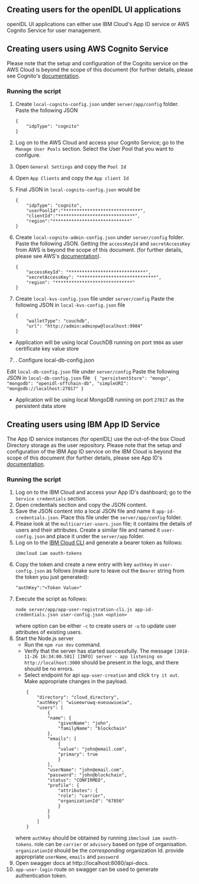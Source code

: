 ## Creating users for the openIDL UI applications
openIDL UI applications can either use IBM Cloud's App ID service or AWS Cognito Service for user management. 

## Creating users using AWS Cognito Service

Please note that the setup and configuration of the Cognito service on the AWS Cloud is beyond the scope of this document (for further details, please see Cognito's [documentation](
https://aws.amazon.com/cognito/getting-started/).

### Running the script
1. Create `local-cognito-config.json` under `server/app/config` folder. Paste the following JSON
    ```
    {
        "idpType": "cognito"
    }
    ```
2. Log on to the AWS Cloud and access your Cognito Service; go to the `Manage User Pools` section. Select the User Pool that you want to configure.
2. Open `General Settings` and copy the `Pool Id`
3. Open `App Clients` and copy the `App client Id`
4. Final JSON in  `local-cognito-config.json` would be
    ```
    {
        "idpType": "cognito",
        "userPoolId":"*****************************",
        "clientId":"*****************************",
        "region":"*****************************"
    }
    ```
5. Create `local-cognito-admin-config.json` under `server/config` folder. Paste the following JSON. Getting the `accessKeyId` and `secretAccessKey` from AWS is beyond the scope of this document. (for further details, please see AWS's [documentation](
https://aws.amazon.com/premiumsupport/knowledge-center/create-access-key/)).
    ```
    {
        "accessKeyId": "*****************************",
        "secretAccessKey": "*****************************",
        "region": "*****************************"
    }
    ```

 6. Create `local-kvs-config.json` file under `server/config`
Paste the following JSON in `local-kvs-config.json` file
    ``` 
    {
        "walletType": "couchdb",
        "url": "http://admin:adminpw@localhost:9984"
    }
    ```
* Application will be using local CouchDB running on port `9984` as user certificate key value store

7. . Configure local-db-config.json

Edit `local-db-config.json` file under `server/config`
Paste the following JSON in `local-db-config.json` file
    ``` 
    {
        "persistentStore": "mongo",
        "mongodb": "openidl-offchain-db",
        "simpleURI": "mongodb://localhost:27017"
    }
    ```
* Application will be using local MongoDB running on port `27017` as the persistent data store

## Creating users using IBM App ID Service

The App ID service instances (for openIDL) use the out-of-the box Cloud Directory storage as the user repository. Please note that the setup and configuration of the IBM App ID service on the IBM Cloud is beyond the scope of this document (for further details, please see App ID's [documentation](
https://console.bluemix.net/docs/services/appid/index.html#gettingstarted).

### Running the script
1. Log on to the IBM Cloud and access your App ID's dashboard; go to the `Service credentials` section.
2. Open credentials section and copy the JSON content.
3. Save the JSON content into a local JSON file and name it `app-id-credentials.json`. Place this file under the `server/app/config` folder.
4. Please look at the `multicarrier-users.json` file; it contains the details of users and their attributes. Create a similar file and named it `user-config.json` and place it under the `server/app` folder.
5. Log on to the [IBM Cloud CLI](https://console.bluemix.net/docs/cli/reference/ibmcloud/download_cli.html#install_use) and generate a bearer token as follows:
    ```
    ibmcloud iam oauth-tokens
    ```
6. Copy the token and create a new entry with key `authkey` in `user-config.json` as follows (make sure to leave out the `Bearer` string from the token you just generated):
    ```
    "authKey":"<Token Value>"
    ```
7. Execute the script as follows:
    ```
    node server/app/app-user-registration-cli.js app-id-credentials.json user-config.json <option>
    ```
    where option can be either `-c` to create users or `-u` to update user attributes of existing users.
8. Start the Node.js server
    * Run the `npm run dev` command.
    * Verify that the server has started successfully. The message `[2018-11-26 16:34:00.581] [INFO] server - app listening on http://localhost:3000` should be present in the logs, and there should be no errors.
    * Select endpoint for api  `app-user-creation` and click `try it out`. Make appropriate changes in the payload.
    ```
    	{
			"directory": "cloud_directory",
			"authKey": "wiueewruwq-eueuuwiueiw",
			"users": [
				{
				"name": {
					"givenName": "john",
					"familyName": "blockchain"
				},
				"emails": [
					{
					"value": "john@email.com",
					"primary": true
					}
				],
				"userName": "john@email.com",
				"password": "john@blockchain",
				"status": "CONFIRMED",
				"profile": {
					"attributes": {
					"role": "carrier",
					"organizationId": "67856"
					}
				}
				}
			]
		}
	```
	where `authKey` should be obtained by running `ibmcloud iam oauth-tokens`. 
	role can be `carrier` or `advisory` based on type of organisation. `organizationId` should be the *corresponding* organization Id. provide appropriate `userName`, `emails` and `password`
9. Open  swagger docs at http://localhost:8080/api-docs.
10. `app-user-login` route on swagger can be used to generate authentication token.

